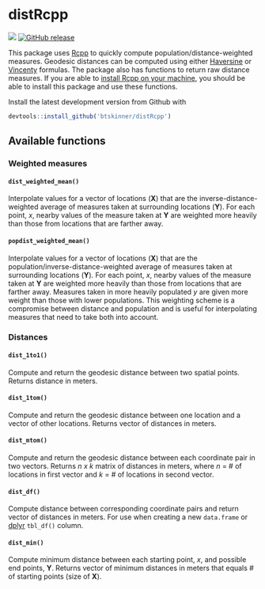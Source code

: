 # distRcpp

![](https://img.shields.io/badge/dev-beta-red.svg)
[![GitHub release](https://img.shields.io/github/release/btskinner/distRcpp.svg)](https://github.com/btskinner/distRcpp)

This package uses [Rcpp](http://www.rcpp.org) to quickly compute population/distance-weighted measures. Geodesic distances can be computed using either [Haversine](https://en.wikipedia.org/wiki/Haversine_formula) or [Vincenty](https://en.wikipedia.org/wiki/Vincenty%27s_formulae) formulas. The package also has functions to return raw distance measures. If you are able to [install Rcpp on your machine](https://github.com/RcppCore/Rcpp), you should be able to install this package and use these functions.

Install the latest development version from Github with

```r
devtools::install_github('btskinner/distRcpp')
```

## Available functions

### Weighted measures

#### `dist_weighted_mean()`

Interpolate values for a vector of locations (**X**) that are the inverse-distance-weighted average of measures taken at surrounding locations (**Y**). For each point, *x*, nearby values of the measure taken at **Y** are weighted more heavily than those from locations that are farther away.

#### `popdist_weighted_mean()`

Interpolate values for a vector of locations (**X**) that are the population/inverse-distance-weighted average of measures taken at surrounding locations (**Y**). For each point, *x*, nearby values of the measure taken at **Y** are weighted more heavily than those from locations that are farther away. Measures taken in more heavily populated *y* are given more weight than those with lower populations. This weighting scheme is a compromise between distance and population and is useful for interpolating measures that need to take both into account.

### Distances

#### `dist_1to1()`

Compute and return the geodesic distance between two spatial points. Returns distance in meters.

#### `dist_1tom()`

Compute and return the geodesic distance between one location and a vector of other locations. Returns vector of distances in meters.

#### `dist_mtom()`

Compute and return the geodesic distance between each coordinate pair in two vectors. Returns *n x k* matrix of distances in meters, where *n* = # of locations in first vector and *k* = # of locations in second vector.

#### `dist_df()`

Compute distance between corresponding coordinate pairs and return vector of distances in meters. For use when creating a new `data.frame` or [dplyr](https://CRAN.R-project.org/package=dplyr) `tbl_df()` column.

#### `dist_min()`

Compute minimum distance between each starting point, *x*, and possible end points, **Y**. Returns vector of minimum distances in meters that equals # of starting points (size of **X**).

